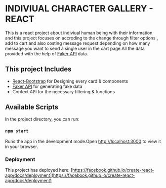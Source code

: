 # INDIVIUAL CHARACTER GALLERY - REACT

This is a react project about indiviual human being with their information and this project focuses on accroding to the change through filter options , add to cart and also costing message
request depending on how many message you want to send a single user in the cart page.All the data
provided with the help of [Faker API](https://fakerjs.dev/) data.

## This project Includes

- [React-Bootstrap](https://react-bootstrap.github.io/) for Designing every card & components
- [Faker API](https://fakerjs.dev/) for generating fake data
- Context API for the necessary filtering & functions

## Available Scripts

In the project directory, you can run:

### `npm start`

Runs the app in the development mode.Open [http://localhost:3000](http://localhost:3000) to view it in your browser.

### Deployment

This project has deployed here: [https://facebook.github.io/create-react-app/docs/deployment](https://facebook.github.io/create-react-app/docs/deployment)
